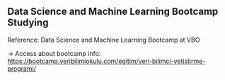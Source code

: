 ## Data Science and Machine Learning Bootcamp Studying

Reference: Data Science and Machine Learning Bootcamp at VBO

-> Access about bootcamp info: https://bootcamp.veribilimiokulu.com/egitim/veri-bilimci-yetistirme-programi/
